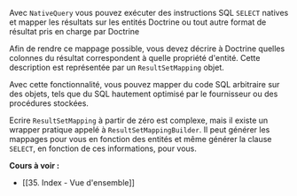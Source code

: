 Avec `NativeQuery` vous pouvez exécuter des instructions SQL `SELECT` natives et mapper les résultats sur les entités Doctrine ou tout autre format de résultat pris en charge par Doctrine

Afin de rendre ce mappage possible, vous devez décrire à Doctrine quelles colonnes du résultat correspondent à quelle propriété d'entité. Cette description est représentée par un `ResultSetMapping` objet.

Avec cette fonctionnalité, vous pouvez mapper du code SQL arbitraire sur des objets, tels que du SQL hautement optimisé par le fournisseur ou des procédures stockées.

Ecrire `ResultSetMapping` à partir de zéro est complexe, mais il existe un wrapper pratique appelé à `ResultSetMappingBuilder`. Il peut générer les mappages pour vous en fonction des entités et même générer la clause `SELECT`, en fonction de ces informations, pour vous.

**Cours à voir :**
- [[35. Index - Vue d'ensemble]]

